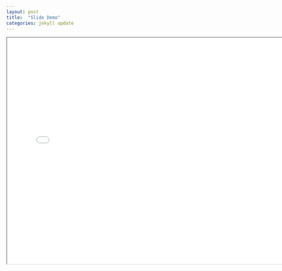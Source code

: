 ```yaml
---
layout: post
title:  "Slide Demo"
categories: jekyll update
---
```


<iframe src="/HeadFirst-APCSA/reference/revealJS/index.html" height="600" style="width: 150%;">
</iframe>